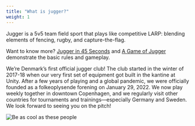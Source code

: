 ```yaml
---
title: "What is jugger?"
weight: 1
---
```


Jugger is a 5v5 team field sport that plays like competitive LARP: blending elements of fencing, rugby, and capture-the-flag.

Want to know more? [Jugger in 45 Seconds](https://www.youtube.com/watch?v=H5KGov_Sajs) and [A Game of Jugger](https://vimeo.com/77880281) demonstrate the basic rules and gameplay.

We’re Denmark’s first official jugger club! The club started in the winter of 2017-18 when our very first set of equipment got built in the kantine at Unity. After a few years of playing and a global pandemic, we were officially founded as a folkeoplysende forening on January 29, 2022. We now play weekly together in downtown Copenhagen, and we regularly visit other countries for tournaments and trainings—especially Germany and Sweden. We look forward to seeing you on the pitch!

![Be as cool as these people](images/stylish2.jpg)